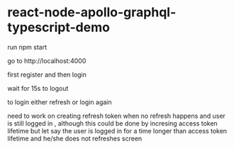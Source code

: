 # react-node-apollo-graphql-typescript-demo

run npm start 

go to http://localhost:4000

first register and then login 

wait for 15s to logout

to login either refresh or login again

need to work on creating refresh token when no refresh happens and user is still logged in , although this could be done by incresing access token lifetime but let say the user is logged in for a time longer than access token lifetime and he/she does not refreshes screen
